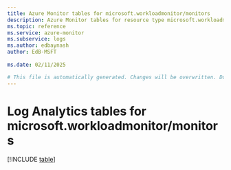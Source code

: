 ```yaml
---
title: Azure Monitor tables for microsoft.workloadmonitor/monitors
description: Azure Monitor tables for resource type microsoft.workloadmonitor/monitors
ms.topic: reference
ms.service: azure-monitor
ms.subservice: logs
ms.author: edbaynash
author: EdB-MSFT
   
ms.date: 02/11/2025

# This file is automatically generated. Changes will be overwritten. Do not change this file directly.
---
```


# Log Analytics tables for microsoft.workloadmonitor/monitors  

[!INCLUDE [table](~/reusable-content/ce-skilling/azure/includes/azure-monitor/reference/tables/microsoft-workloadmonitor_monitors-include.md)]

